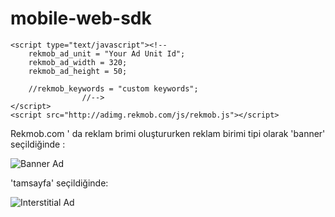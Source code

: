 mobile-web-sdk
==============

```
<script type="text/javascript"><!--  						
	rekmob_ad_unit = "Your Ad Unit Id";
	rekmob_ad_width = 320;     						
	rekmob_ad_height = 50; 
	  					
	//rekmob_keywords = "custom keywords";    		
				//-->		
</script>															
<script src="http://adimg.rekmob.com/js/rekmob.js"></script>
```

Rekmob.com ' da reklam brimi oluştururken reklam birimi tipi olarak 'banner' seçildiğinde : 


![Banner Ad](http://adimg.rekmob.com/d09bf41544a3365a46c9077ebb5e35c3)

'tamsayfa' seçildiğinde: 

![Interstitial Ad](http://rekmob.s3.amazonaws.com/rekmobWiki/web/rekmob-tamsayfa-web.png)
